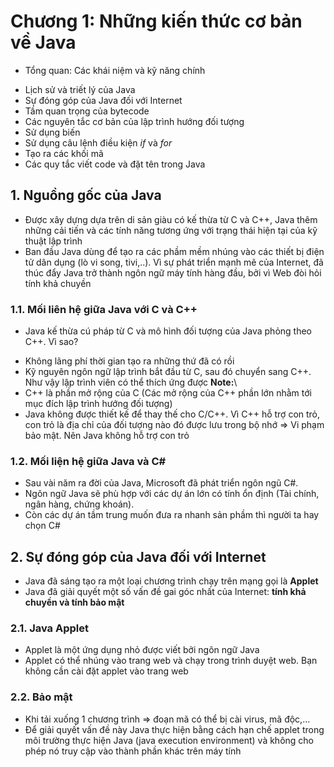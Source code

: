 # Chương 1: Những kiến thức cơ bản về Java
- Tổng quan: Các khái niệm và kỹ năng chính
+ Lịch sử và triết lý của Java
+ Sự đóng góp của Java đối với Internet
+ Tầm quan trọng của bytecode
+ Các nguyên tắc cơ bản của lập trình hướng đối tượng
+ Sử dụng biến
+ Sử dụng câu lệnh điều kiện *if* và *for*
+ Tạo ra các khối mã
+ Các quy tắc viết code và đặt tên trong Java
## 1. Nguồng gốc của Java
- Được xây dựng dựa trên di sản giàu có kế thừa từ C và C++, Java thêm những cải tiến và các tính năng tương ứng với trạng thái hiện tại của kỹ thuật lập trình
- Ban đầu Java dùng để tạo ra các phầm mềm nhúng vào các thiết bị điện tử  dân dụng (lò vi song, tivi,..).
Vì sự phát triển mạnh mẽ của Internet, đã thúc đẩy Java trở thành ngôn ngữ máy tính hàng đầu, bởi vì Web đòi hỏi tính khả chuyền
### 1.1. Mối liên hệ giữa Java với C và C++ 
- Java kế thừa cú pháp từ C và mô hình đối tượng của Java phỏng theo C++. Vì sao?
+ Không lãng phí thời gian tạo ra những thứ đã có rồi
+ Kỹ nguyên ngôn ngữ lập trình bắt đầu từ C, sau đó chuyển sang C++. Như vậy lập trình viên có thể thích ứng được
**Note:**\
+ C++ là phần mở rộng của C (Các mở rộng của C++ phần lớn nhằm tới mục đích lập trình hướng đối tượng)
+ Java không được thiết kế để thay thế cho C/C++. Vì C++ hỗ trợ con trỏ, con trỏ là địa chỉ của đối tượng nào đó được lưu trong bộ nhớ 
=> Vi phạm bảo mật. Nên Java không hỗ trợ con trỏ
### 1.2. Mối liện hệ giữa Java và C#
- Sau vài năm ra đời của Java, Microsoft đã phát triển ngôn ngũ C#. 
- Ngôn ngữ Java sẽ phù hợp với các dự án lớn có tính ổn định (Tài chính, ngân hàng, chứng khoán).
- Còn các dự án tầm trung muốn đưa ra nhanh sản phầm thì người ta hay chọn C#
## 2. Sự đóng góp của Java đối với Internet 
- Java đã sáng tạo ra một loại chương trình chạy trên mạng gọi là **Applet**
- Java đã giải quyết một số vấn đề gai góc nhất của Internet: **tính khả chuyền và tính bảo mật**
### 2.1. Java Applet
- Applet là một ứng dụng nhỏ được viết bởi ngôn ngữ Java
- Applet có thể nhúng vào trang web và chạy trong trình duyệt web. Bạn không cần cài đặt applet vào trang web
### 2.2. Bảo mật
- Khi tải xuống 1 chương trình => đoạn mã có thể bị cài virus, mã độc,…
- Để giải quyết vấn đề này Java thực hiện bằng cách hạn chế applet trong môi trường thực hiện Java (java execution environment) và
 không cho phép nó truy cập vào thành phần khác trên máy tính